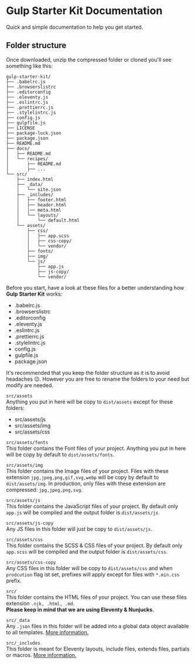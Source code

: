 # Gulp Starter Kit Documentation

Quick and simple documentation to help you get started.

## Folder structure

Once downloaded, unzip the compressed folder or cloned you'll see something like this:

```
gulp-starter-kit/
├── .babelrc.js
├── .browserslistrc
├── .editorconfig
├── .eleventy.js
├── .eslintrc.js
├── .prettierrc.js
├── .stylelintrc.js
├── config.js
├── gulpfile.js
├── LICENSE
├── package-lock.json
├── package.json
├── README.md
├── docs/
│   ├── README.md
│   └── recipes/
│       ├── README.md
│       ├── ...
└── src/
    ├── index.html
    ├── _data/
    │   └── site.json
    ├── _includes/
    │   ├── footer.html
    │   ├── header.html
    │   │── meta.html
    │   └── layouts/
    │       └── default.html
    └── assets/
        ├── css/
        │   ├── app.scss
        │   ├── css-copy/
        │   └── vendor/
        ├── fonts/
        ├── img/
        └── js/
            ├── app.js
            ├── js-copy/
            └── vendor/
```

Before you start, have a look at these files for a better understanding how **Gulp Starter Kit** works:

- .babelrc.js
- .browserslistrc
- .editorconfig
- .eleventy.js
- .eslintrc.js
- .prettierrc.js
- .stylelintrc.js
- config.js
- gulpfile.js
- package.json

It's recommended that you keep the folder structure as it is to avoid headaches :wink:. However you are free to rename the folders to your need but modify are needed.

`src/assets`  
Anything you put in here will be copy to `dist/assets` except for these folders:

- src/assets/js
- src/assets/img
- src/assets/css

`src/assets/fonts`  
This folder contains the Font files of your project. Anything you put in here will be copy by default to `dist/assets/fonts`.

`src/assets/img`  
This folder contains the Image files of your project. Files with these extension `jpg,jpeg,png,gif,svg,webp` will be copy by default to `dist/assets/img`. In production, only files with these extension are compressed: `jpg,jpeg,png,svg`.

`src/assets/js`  
This folder contains the JavaScript files of your project. By default only `app.js` will be compiled and the output folder is `dist/assets/js`.

`src/assets/js-copy`  
Any JS files in this folder will just be copy to `dist/assets/js`.

`src/assets/css`  
This folder contains the SCSS & CSS files of your project. By default only `app.scss` will be compiled and the output folder is `dist/assets/css`.

`src/assets/css-copy`  
Any CSS files in this folder will be copy to `dist/assets/css` and when `prodcution` flag ist set, prefixes will apply except for files with `*.min.css` prefix.

`src/`  
This folder contains the HTML files of your project. You can use these files extension `.njk, .html, .md`.  
**Please keep in mind that we are using Eleventy & Nunjucks.**

`src/_data`  
Any `.json` files in this folder will be added into a global data object available to all templates. [More information.](https://www.11ty.dev/docs/data-global/#global-data-files)

`src/_includes`  
This folder is meant for Eleventy layouts, include files, extends files, partials or macros. [More information.](https://www.11ty.dev/docs/config/#directory-for-includes)

